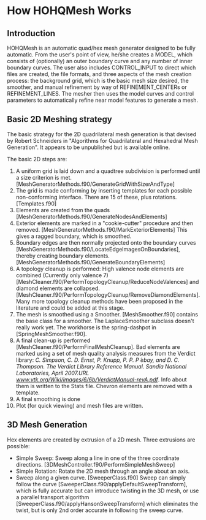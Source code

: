 # How HOHQMesh Works

## Introduction
HOHQMesh is an automatic quad/hex mesh generator designed to be fully automatic. From the user's point of view, he/she creates a MODEL, which consists of (optionally) an outer boundary curve and any number of inner boundary curves. The user also includes CONTROL\_INPUT to direct which files are created, the file formats, and three aspects of the mesh creation process: the background grid, which is the basic mesh size desired, the smoother, and manual refinement by way of REFINEMENT\_CENTERs or REFINEMENT\_LINES. The mesher then uses the model curves and control parameters to automatically refine near model features to generate a mesh.

## Basic 2D Meshing strategy
The basic strategy for the 2D quadrilateral mesh generation is that devised by Robert Schneiders in "Algorithms for Quadrilateral and Hexahedral Mesh Generation". It appears to be unpublished but is available online.

The basic 2D steps are:

1. A uniform grid is laid down and a quadtree subdivision is performed until a size criterion is met. [MeshGeneratorMethods.f90/GenerateGridWithSizerAndType] 
2. The grid is made conforming by inserting templates for each possible non-conforming interface. There are 15 of these, plus rotations. [Templates.f90]
3. Elements are created from the quads [MeshGeneratorMethods.f90/GenerateNodesAndElements]
4. Exterior elements are marked in a "cookie-cutter" procedure and then removed. [MeshGeneratorMethods.f90/MarkExteriorElements] This gives a ragged boundary, which is smoothed.
5. Boundary edges are then normally projected onto the boundary curves [MeshGeneratorMethods.f90/LocateEdgeImagesOnBoundaries], thereby creating boundary elements.  [MeshGeneratorMethods.f90/GenerateBoundaryElements]
6. A topology cleanup is performed: High valence node elements are combined (Currently only valence 7) [MeshCleaner.f90/PerformTopologyCleanup/ReduceNodeValences] and diamond elements are collapsed. [MeshCleaner.f90/PerformTopologyCleanup/RemoveDiamondElements]. Many more topology cleanup methods have been proposed in the literature and could be added at this stage.
7. The mesh is smoothed using a Smoother. [MeshSmoother.f90] contains the base class for a smoother. The LaplaceSmoother subclass doesn't really work yet. The workhorse is the spring-dashpot in [SpringMeshSmoother.f90].
8. A final clean-up is performed [MeshCleaner.f90/PerformFinalMeshCleanup]. Bad elements are marked using a set of mesh quality analysis measures from the Verdict library: *C. Simpson, C. D. Ernst, P. Knupp, P. P. P ́ebay, and D. C. Thompson. The Verdict Library Reference Manual. Sandia National Laboratories, April 2007.URL www.vtk.org/Wiki/images/6/6b/VerdictManual-revA.pdf*.  Info about them is written to the Stats file. Chevron elements are removed with a template.
9. A final smoothing is done
10. Plot (for quick viewing) and mesh files are written.

## 3D Mesh Generation
Hex elements are created by extrusion of a 2D mesh. Three extrusions are possible:

- Simple Sweep: Sweep along a line in one of the three coordinate directions. [3DMeshController.f90/PerformSimpleMeshSweep]
- Simple Rotation: Rotate the 2D mesh through an angle about an axis. 
- Sweep along a given curve. [SweeperClass.f90] Sweep can simply follow the curve [SweeperClass.f90/applyDefaultSweepTransform], which is fully accurate but can introduce twisting in the 3D mesh, or use a parallel transport algorithm [SweeperClass.f90/applyHansonSweepTransform] which eliminates the twist, but is only 2nd order accurate in following the sweep curve.
